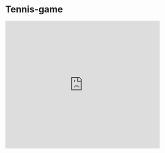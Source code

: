 # Tennis-game

<iframe src="https://scratch.mit.edu/projects/726956770/embed" allowtransparency="true" width="485" height="402" frameborder="0" scrolling="no" allowfullscreen></iframe>
